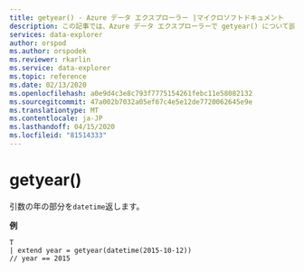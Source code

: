 ```yaml
---
title: getyear() - Azure データ エクスプローラー |マイクロソフトドキュメント
description: この記事では、Azure データ エクスプローラーで getyear() について説明します。
services: data-explorer
author: orspod
ms.author: orspodek
ms.reviewer: rkarlin
ms.service: data-explorer
ms.topic: reference
ms.date: 02/13/2020
ms.openlocfilehash: a0e9d4c3e8c793f7775154261febc11e58082132
ms.sourcegitcommit: 47a002b7032a05ef67c4e5e12de7720062645e9e
ms.translationtype: MT
ms.contentlocale: ja-JP
ms.lasthandoff: 04/15/2020
ms.locfileid: "81514333"
---
```

# <a name="getyear"></a>getyear()

引数の年の部分を`datetime`返します。

**例**

```kusto
T
| extend year = getyear(datetime(2015-10-12))
// year == 2015
```